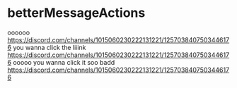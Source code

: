 # betterMessageActions
oooooo https://discord.com/channels/1015060230222131221/1257038407503446176 you wanna click the liiink https://discord.com/channels/1015060230222131221/1257038407503446176 ooooo you wanna click it soo badd https://discord.com/channels/1015060230222131221/1257038407503446176
